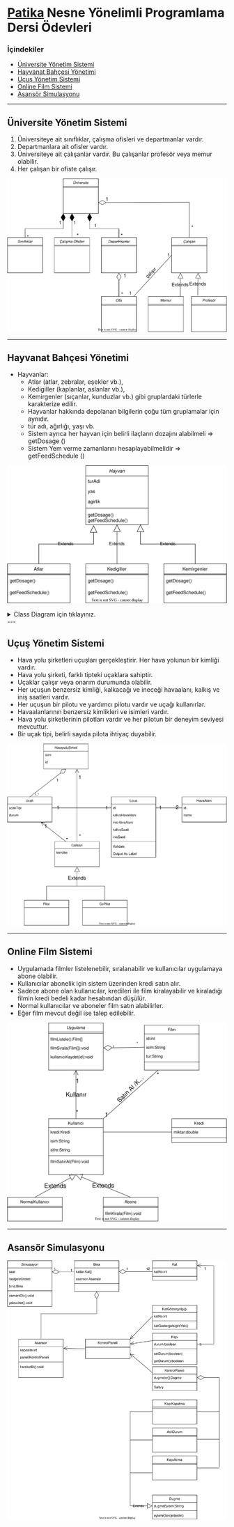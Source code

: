 # [Patika](https://patika.dev) Nesne Yönelimli Programlama Dersi Ödevleri

### İçindekiler
* [Üniversite Yönetim Sistemi](#üniversite-yönetim-sistemi)
* [Hayvanat Bahçesi Yönetimi](#hayvanat-bahçesi-yönetimi)
* [Uçuş Yönetim Sistemi](#uçuş-yönetim-sistemi)
* [Online Film Sistemi](#online-film-sistemi)
* [Asansör Simulasyonu](#asansör-simulasyonu)

---

## Üniversite Yönetim Sistemi

1. Üniversiteye ait sınıflıklar, çalışma ofisleri ve departmanlar vardır.
2. Departmanlara ait ofisler vardır.
3. Üniversiteye ait çalışanlar vardır. Bu çalışanlar profesör veya memur olabilir.
4. Her çalışan bir ofiste çalışır.

![UML Diyagramı](./Universite-Yonetim-Sistemi.svg)

---

## Hayvanat Bahçesi Yönetimi
* Hayvanlar:
  * Atlar (atlar, zebralar, eşekler vb.),
  * Kedigiller (kaplanlar, aslanlar vb.),
  * Kemirgenler (sıçanlar, kunduzlar vb.) gibi gruplardaki türlerle karakterize edilir.
  * Hayvanlar hakkında depolanan bilgilerin çoğu tüm gruplamalar için aynıdır.
  * tür adı, ağırlığı, yaşı vb.
  * Sistem ayrıca her hayvan için belirli ilaçların dozajını alabilmeli => getDosage ()
  * Sistem Yem verme zamanlarını hesaplayabilmelidir => getFeedSchedule ()
  
![UML Diyagramı](./Hayvanat-Bahcesi-Yonetimi.svg)

<details>
    <summary>Class Diagram için tıklayınız.</summary>
   <img src="https://raw.githubusercontent.com/celalgundogdu/patika-java-101/master/img/university-system.png">
</details>
---

## Uçuş Yönetim Sistemi

* Hava yolu şirketleri uçuşları gerçekleştirir. Her hava yolunun bir kimliği vardır.
* Hava yolu şirketi, farklı tipteki uçaklara sahiptir.
* Uçaklar çalışır veya onarım durumunda olabilir.
* Her uçuşun benzersiz kimliği, kalkacağı ve ineceği havaalanı, kalkış ve iniş saatleri vardır.
* Her uçuşun bir pilotu ve yardımcı pilotu vardır ve uçağı kullanırlar.
* Havaalanlarının benzersiz kimlikleri ve isimleri vardır.
* Hava yolu şirketlerinin pilotları vardır ve her pilotun bir deneyim seviyesi mevcuttur.
* Bir uçak tipi, belirli sayıda pilota ihtiyaç duyabilir.

![UML Diyagramı](./Ucus-Yonetim-Sistemi.svg)

---

## Online Film Sistemi
* Uygulamada filmler listelenebilir, sıralanabilir ve kullanıcılar uygulamaya abone olabilir.
* Kullanıcılar abonelik için sistem üzerinden kredi satın alır.
* Sadece abone olan kullanıcılar, kredileri ile film kiralayabilir ve kiraladığı filmin kredi bedeli kadar hesabından düşülür.
* Normal kullanıcılar ve aboneler film satın alabilirler.
* Eğer film mevcut değil ise talep edilebilir.

![UML Diyagramı](./Online-Film-Sistemi.svg)

---

## Asansör Simulasyonu

![UML Diyagramı](./Asansor-Simulasyonu.svg)
